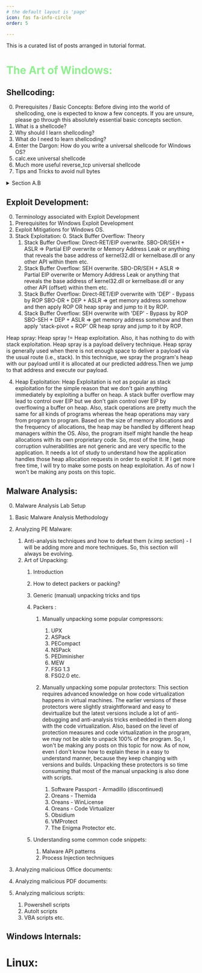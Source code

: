 ```yaml
---
# the default layout is 'page'
icon: fas fa-info-circle
order: 5

---
```


This is a curated list of posts arranged in tutorial format.

# <span style="color:lightgreen">The Art of Windows:</span>

## Shellcoding:

0. Prerequisites / Basic Concepts: Before diving into the world of shellcoding, one is expected to know a few concepts. If you are unsure, please go through this absolutely essential basic concepts section.
1. What is a shellcode?
2. Why should I learn shellcoding?
3. What do I need to learn shellcoding?
4. Enter the Dargon: How do you write a universal shellcode for Windows OS?
5. calc.exe universal shellcode
6. Much more useful reverse_tcp universal shellcode
7. Tips and Tricks to avoid null bytes

<details>
<summary>Section A.B</summary>
<details>
<summary>Section A.B.C</summary>
<details>
<summary>Section A.B.C.D</summary>
  Done!
</details>
</details>
</details>



## Exploit Development:

0. Terminology associated with Exploit Development
1. Prerequisites for Windows Exploit Development
2. Exploit Mitigations for Windows OS.
3. Stack Exploitation:
   0. Stack Buffer Overflow: Theory
   1. Stack Buffer Overflow: Direct-RET/EIP overwrite.
      SBO-DR/SEH + ASLR => Partial EIP overwrite or Memory Address Leak or anything that reveals the base address of kernel32.dll or kernelbase.dll or any other API within them etc.
   2. Stack Buffer Overflow: SEH overwrite.
      SBO-DR/SEH + ASLR => Partial EIP overwrite or Memory Address Leak or anything that reveals the base address of kernel32.dll or kernelbase.dll or any other API (offset) within them etc.
   3. Stack Buffer Overflow: Direct-RET/EIP overwrite with 'DEP' -  Bypass by ROP
      SBO-DR + DEP + ASLR => get memory address somehow and then apply ROP OR heap spray and jump to it by ROP.
   4. Stack Buffer Overflow: SEH overwrite with 'DEP' - Bypass by ROP
      SBO-SEH + DEP + ASLR => get memory address somehow and then apply 'stack-pivot + ROP' OR heap spray and jump to it by ROP.

Heap spray: Heap spray != Heap exploitation. Also, it has nothing to do with stack exploitation. Heap spray is a payload delivery technique. Heap spray is generally used when there is not enough space to deliver a payload via the usual route (i.e., stack). In this technique, we spray the program's heap with our payload until it is allocated at our predicted address.Then we jump to that address and execute our payload.

4. Heap Exploitation: Heap Exploitation is not as popular as stack exploitation for the simple reason that we don't gain anything immediately by exploiting a buffer on heap. A stack buffer overflow may lead to control over EIP but we don't gain control over EIP by overflowing a buffer on heap. Also, stack operations are pretty much the same for all kinds of programs whereas the heap operations may vary from program to program. Based on the size of memory allocations and the frequency of allocations, the heap may be handled by different heap managers within the OS. Also, the program itself might handle the heap allocations with its own proprietary code. So, most of the time, heap corruption vulnerabilities are not generic and are very specific to the application. It needs a lot of study to understand how the application handles those heap allocation requests in order to exploit it. If I get more free time, I will try to make some posts on heap exploitation. As of now I won't be making any posts on this topic.


## Malware Analysis:

0. Malware Analysis Lab Setup
1. Basic Malware Analysis Methodology
2. Analyzing PE Malware: 
   1. Anti-analysis techniques and how to defeat them (v.imp section) - I will be adding more and more techniques. So, this section will always be evolving.
   2. Art of Unpacking:
      1. Introduction
      2. How to detect packers or packing?
      3. Generic (manual) unpacking tricks and tips
      4. Packers :
         1. Manually unpacking some popular compressors:
            1. UPX
            2. ASPack
            3. PECompact
            4. NSPack
            5. PEDiminisher
            6. MEW
            7. FSG 1.3
            8. FSG2.0 etc.

         2. Manually unpacking some popular protectors: This section requires advanced knowledge on how code virtualization happens in virtual machines. The earlier versions of these protectors were slightly straightforward and easy to devirtualize but the latest versions include a lot of anti-debugging and anti-analysis tricks embedded in them along with the code virtualization. Also, based on the level of protection measures and code virtualization in the program, we may not be able to unpack 100% of the program. So, I won't be making any posts on this topic for now. As of now, even I don't know how to explain these in a easy to understand manner, because they keep changing with versions and builds. Unpacking these protectors is so time consuming that most of the manual unpacking is also done with scripts.
            1. Software Passport - Armadillo (discontinued)
            2. Oreans - Themida
            3. Oreans - WinLicense
            4. Oreans - Code Virtualizer
            5. Obsidium
            6. VMProtect
            7. The Enigma Protector etc.

      5. Understanding some common code snippets:
         1. Malware API patterns
         2. Process Injection techniques

3. Analyzing malicious Office documents:

4. Analyzing malicious PDF documents:


5. Analyzing malicious scripts:

    1. Powershell scripts
    2. AutoIt scripts
    3. VBA scripts etc.
    


## Windows Internals:




# Linux:
